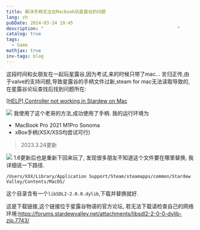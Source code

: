 ```yaml
---
title: 解决手柄无法在Macbook玩星露谷的问题
lang: zh
pubDate: 2024-03-24 19:45
description: "                                                  "
catalog: true
tags:
  - Game
mathjax: true
inv-tags: blog
---
```

这段时间和女朋友在一起玩星露谷,因为考试,来的时候只带了mac...
言归正传,由于valve的支持问题,导致星露谷的手柄文件过新,steam for mac无法读取导致的,在星露谷论坛查找后找到问题所在:

[[HELP] Controller not working in Stardew on Mac](https://forums.stardewvalley.net/threads/help-controller-not-working-in-stardew-on-mac.5452/#post-106170)

![](https://img.asyncx.top/images/202310252159264.png)
我使用了这个老哥的方法,成功使用了手柄.
我的运行环境为
* MacBook Pro 2021 M1Pro Sonoma
* xBox手柄(XSX/XSS均尝试可行)

> 2023.3.24更新

![](https://img.asyncx.top/images/202403241946633.webp)
1.6更新后也是重新下回来玩了, 发现很多朋友不知道这个文件要在哪里替换, 我详细说一下路径.

```
/Users/XXX/Library/Application Support/Steam/steamapps/common/Stardew Valley/Contents/MacOS/
```

这个目录含有一个`libSDL2-2.0.0.dylib`,下载并替换就好.

这是下载链接,这个链接位于星露谷物语的官方论坛, 若无法下载请检查自己的网络环境:https://forums.stardewvalley.net/attachments/libsdl2-2-0-0-dylib-zip.7743/


